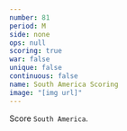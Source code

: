 ```yaml
---
number: 81
period: M
side: none
ops: null
scoring: true
war: false
unique: false
continuous: false
name: South America Scoring
image: "[img url]"
---
```

Score `South America`.

